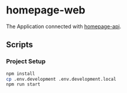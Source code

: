 # homepage-web

The Application connected with [homepage-api](https://github.com/seonggukchoi/homepage-api).

## Scripts

### Project Setup

```bash
npm install
cp .env.development .env.development.local
npm run start
```
